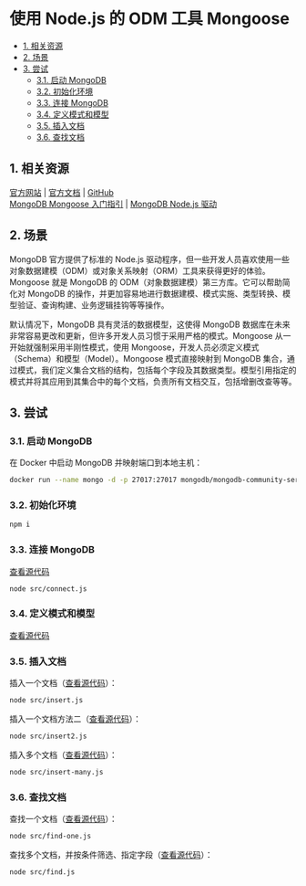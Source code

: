 # 使用 Node.js 的 ODM 工具 Mongoose<!-- omit in toc -->

- [1. 相关资源](#1-相关资源)
- [2. 场景](#2-场景)
- [3. 尝试](#3-尝试)
  - [3.1. 启动 MongoDB](#31-启动-mongodb)
  - [3.2. 初始化环境](#32-初始化环境)
  - [3.3. 连接 MongoDB](#33-连接-mongodb)
  - [3.4. 定义模式和模型](#34-定义模式和模型)
  - [3.5. 插入文档](#35-插入文档)
  - [3.6. 查找文档](#36-查找文档)

## 1. 相关资源

[官方网站](https://mongoosejs.com) | [官方文档](https://mongoosejs.com/docs) | [GitHub](https://github.com/Automattic/mongoose)  
[MongoDB Mongoose 入门指引](https://www.mongodb.com/developer/languages/javascript/getting-started-with-mongodb-and-mongoose) | [MongoDB Node.js 驱动](https://www.mongodb.com/docs/drivers/node/current/)

## 2. 场景

MongoDB 官方提供了标准的 Node.js 驱动程序，但一些开发人员喜欢使用一些对象数据建模（ODM）或对象关系映射（ORM）工具来获得更好的体验。Mongoose 就是 MongoDB 的 ODM（对象数据建模）第三方库。它可以帮助简化对 MongoDB 的操作，并更加容易地进行数据建模、模式实施、类型转换、模型验证、查询构建、业务逻辑挂钩等等操作。

默认情况下，MongoDB 具有灵活的数据模型，这使得 MongoDB 数据库在未来非常容易更改和更新，但许多开发人员习惯于采用严格的模式。Mongoose 从一开始就强制采用半刚性模式，使用 Mongoose，开发人员必须定义模式（Schema）和模型（Model）。Mongoose 模式直接映射到 MongoDB 集合，通过模式，我们定义集合文档的结构，包括每个字段及其数据类型。模型引用指定的模式并将其应用到其集合中的每个文档，负责所有文档交互，包括增删改查等等。

## 3. 尝试

### 3.1. 启动 MongoDB

在 Docker 中启动 MongoDB 并映射端口到本地主机：

```sh
docker run --name mongo -d -p 27017:27017 mongodb/mongodb-community-server:latest
```

### 3.2. 初始化环境

```sh
npm i
```

### 3.3. 连接 MongoDB

[查看源代码](./src/connect.js)

```sh
node src/connect.js
```

### 3.4. 定义模式和模型

[查看源代码](./src/movie-model.js)

### 3.5. 插入文档

插入一个文档（[查看源代码](./src/insert.js)）：

```sh
node src/insert.js
```

插入一个文档方法二（[查看源代码](./src/insert2.js)）：

```sh
node src/insert2.js
```

插入多个文档（[查看源代码](./src/insert-many.js)）：

```sh
node src/insert-many.js
```

### 3.6. 查找文档

查找一个文档（[查看源代码](./src/find-one.js)）：

```sh
node src/find-one.js
```

查找多个文档，并按条件筛选、指定字段（[查看源代码](./src/find.js)）：

```sh
node src/find.js
```
